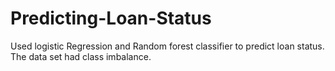 # Predicting-Loan-Status
Used logistic Regression and Random forest classifier to predict loan status. The data set had class imbalance.

